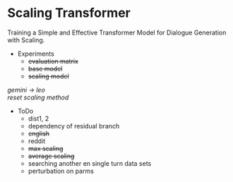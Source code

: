 # Scaling Transformer
Training a Simple and Effective Transformer Model for Dialogue Generation with Scaling.

- Experiments
  - ~~evaluation matrix~~
  - ~~base model~~
  - ~~scaling model~~
 
*gemini -> leo* <br>
*reset scaling method*

- ToDo
  - dist1, 2
  - dependency of residual branch
  - ~~english~~
  - reddit
  - ~~max scaling~~
  - ~~average scaling~~
  - searching another en single turn data sets
  - perturbation on parms
